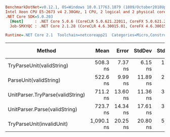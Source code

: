 ``` ini

BenchmarkDotNet=v0.12.1, OS=Windows 10.0.17763.1879 (1809/October2018Update/Redstone5)
Intel Xeon CPU E5-2673 v4 2.30GHz, 1 CPU, 2 logical and 2 physical cores
.NET Core SDK=5.0.203
  [Host]     : .NET Core 5.0.6 (CoreCLR 5.0.621.22011, CoreFX 5.0.621.22011), X64 RyuJIT
  Job-SMXYQC : .NET Core 2.1.28 (CoreCLR 4.6.30015.01, CoreFX 4.6.30015.01), X64 RyuJIT

Runtime=.NET Core 2.1  Toolchain=netcoreapp21  Categories=Micro,Construction,Unit,String  

```
|                           Method |       Mean |    Error |   StdDev |  StdErr |        Min |        Max |     Median | Ratio | MannWhitney(5%) | RatioSD |  Gen 0 | Gen 1 | Gen 2 | Allocated |
|--------------------------------- |-----------:|---------:|---------:|--------:|-----------:|-----------:|-----------:|------:|---------------- |--------:|-------:|------:|------:|----------:|
|        TryParseUnit(validString) |   508.3 ns |  7.37 ns |  6.15 ns | 1.71 ns |   501.6 ns |   522.3 ns |   506.3 ns |  0.97 |            Same |    0.03 | 0.0637 |     - |     - |     418 B |
|           ParseUnit(validString) |   522.6 ns |  9.99 ns | 11.89 ns | 2.60 ns |   504.1 ns |   549.9 ns |   521.6 ns |  1.00 |            Base |    0.00 | 0.0675 |     - |     - |     442 B |
| UnitParser.TryParse(validString) |   711.2 ns | 13.60 ns | 11.36 ns | 3.15 ns |   688.8 ns |   721.9 ns |   716.6 ns |  1.36 |          Slower |    0.03 | 0.0719 |     - |     - |     483 B |
|    UnitParser.Parse(validString) |   723.7 ns | 14.34 ns | 17.61 ns | 3.75 ns |   691.3 ns |   753.7 ns |   723.9 ns |  1.39 |          Slower |    0.05 | 0.0757 |     - |     - |     507 B |
|        TryParseUnit(invalidUnit) | 1,090.1 ns | 20.25 ns | 20.80 ns | 5.04 ns | 1,043.8 ns | 1,121.9 ns | 1,087.6 ns |  2.09 |          Slower |    0.07 | 0.1471 |     - |     - |     964 B |
